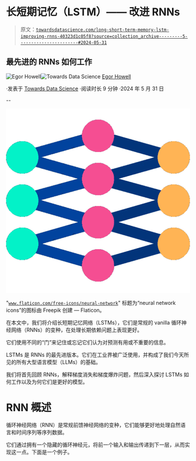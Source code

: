 # 长短期记忆（LSTM）—— 改进 RNNs

> 原文：[`towardsdatascience.com/long-short-term-memory-lstm-improving-rnns-40323d1c05f8?source=collection_archive---------5-----------------------#2024-05-31`](https://towardsdatascience.com/long-short-term-memory-lstm-improving-rnns-40323d1c05f8?source=collection_archive---------5-----------------------#2024-05-31)

## 最先进的 RNNs 如何工作

[](https://medium.com/@egorhowell?source=post_page---byline--40323d1c05f8--------------------------------)![Egor Howell](https://medium.com/@egorhowell?source=post_page---byline--40323d1c05f8--------------------------------)[](https://towardsdatascience.com/?source=post_page---byline--40323d1c05f8--------------------------------)![Towards Data Science](https://towardsdatascience.com/?source=post_page---byline--40323d1c05f8--------------------------------) [Egor Howell](https://medium.com/@egorhowell?source=post_page---byline--40323d1c05f8--------------------------------)

·发表于 [Towards Data Science](https://towardsdatascience.com/?source=post_page---byline--40323d1c05f8--------------------------------) ·阅读时长 9 分钟 ·2024 年 5 月 31 日

--

![](img/f6f8a3bcbebfcdf3bcb18428e3166a5d.png)

"[`www.flaticon.com/free-icons/neural-network`](https://www.flaticon.com/free-icons/neural-network)" 标题为“neural network icons”的图标由 Freepik 创建 — Flaticon。

在本文中，我们将介绍长短期记忆网络（LSTMs），它们是常规的 vanilla 循环神经网络（RNNs）的变种，在处理长期依赖问题上表现更好。

它们使用不同的“门”来记住或忘记它们认为对预测有用或不重要的信息。

LSTMs 是 RNNs 的最先进版本。它们在工业界被广泛使用，并构成了我们今天所见的所有大型语言模型（LLMs）的基础。

我们将首先回顾 RNNs，解释梯度消失和梯度爆炸问题，然后深入探讨 LSTMs 如何工作以及为何它们是更好的模型。

# RNN 概述

循环神经网络（RNN）是常规前馈神经网络的变种，它们能够更好地处理自然语言和时间序列等序列数据。

它们通过拥有一个隐藏的循环神经元，将前一个输入和输出传递到下一层，从而实现这一点。下面是一个例子。
